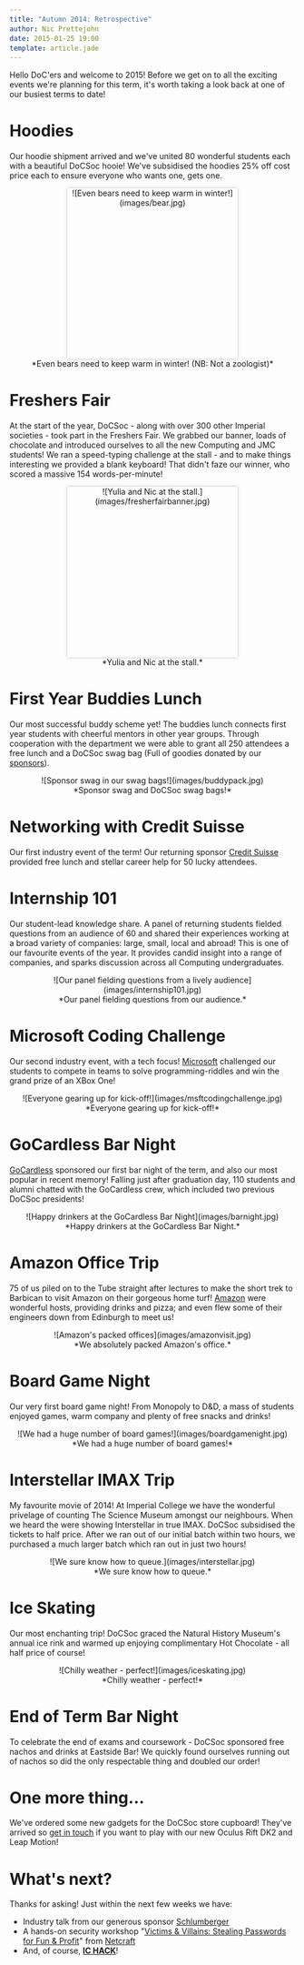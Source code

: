 ```yaml
---
title: "Autumn 2014: Retrospective"
author: Nic Prettejohn
date: 2015-01-25 19:00
template: article.jade
---
```


Hello DoC'ers and welcome to 2015! Before we get on to all the exciting events we're planning for this term, it's worth taking a look back at one of our busiest terms to date!

Hoodies
=======
Our hoodie shipment arrived and we've united 80 wonderful students each with a beautiful DoCSoc hooie! We've subsidised the hoodies 25% off cost price each to ensure everyone who wants one, gets one.

<center>
<div style="margin-left: auto; margin-right: auto; box-shadow: 0px 0px 5px rgba(0, 0, 0, 0.26); width: 300px; height: 300px; overflow: hidden;">
![Even bears need to keep warm in winter!](images/bear.jpg)
</div>
*Even bears need to keep warm in winter! (NB: Not a zoologist)*</center>

Freshers Fair
=============
At the start of the year, DoCSoc - along with over 300 other Imperial societies - took part in the Freshers Fair. We grabbed our banner, loads of chocolate and introduced ourselves to all the new Computing and JMC students! We ran a speed-typing challenge at the stall - and to make things interesting we provided a blank keyboard! That didn't faze our winner, who scored a massive 154 words-per-minute!

<center>
<div style="margin-left: auto; margin-right: auto; box-shadow: 0px 0px 5px rgba(0, 0, 0, 0.26); width: 300px; height: 300px; overflow: hidden;">
![Yulia and Nic at the stall.](images/fresherfairbanner.jpg)
</div>
*Yulia and Nic at the stall.*</center>

First Year Buddies Lunch
========================
Our most successful buddy scheme yet! The buddies lunch connects first year students with cheerful mentors in other year groups. Through cooperation with the department we were able to grant all 250 attendees a free lunch and a DoCSoc swag bag (Full of goodies donated by our [sponsors](/sponsors)).

<center>
<div class="u-img-blogpost-shadow u-img-blogpost-width u-img-blogpost-height u-img-blogpost-h-center">
![Sponsor swag in our swag bags!](images/buddypack.jpg)
</div>
*Sponsor swag and DoCSoc swag bags!*</center>

Networking with Credit Suisse
=============================
Our first industry event of the term! Our returning sponsor [Credit Suisse](https://www.credit-suisse.com/global/en.html) provided free lunch and stellar career help for 50 lucky attendees.

Internship 101
==============
Our student-lead knowledge share. A panel of returning students fielded questions from an audience of 60 and shared their experiences working at a broad variety of companies: large, small, local and abroad! This is one of our favourite events of the year. It provides candid insight into a range of companies, and sparks discussion across all Computing undergraduates.

<center>
<div class="u-img-blogpost-shadow u-img-blogpost-height ">
![Our panel fielding questions from a lively audience](images/internship101.jpg)
</div>
*Our panel fielding questions from our audience.*</center>

Microsoft Coding Challenge
==========================
Our second industry event, with a tech focus! [Microsoft](http://www.microsoft.com/) challenged our students to compete in teams to solve programming-riddles and win the grand prize of an XBox One!

<center>
<div class="u-img-blogpost-shadow u-img-blogpost-height">
![Everyone gearing up for kick-off!](images/msftcodingchallenge.jpg)
</div>
*Everyone gearing up for kick-off!*</center>

GoCardless Bar Night
=====================
[GoCardless](https://gocardless.com/) sponsored our first bar night of the term, and also our most popular in recent memory! Falling just after graduation day, 110 students and alumni chatted with the GoCardless crew, which included two previous DoCSoc presidents!

<center>
<div class="u-img-blogpost-shadow u-img-blogpost-height">
![Happy drinkers at the GoCardless Bar Night](images/barnight.jpg)
</div>
*Happy drinkers at the GoCardless Bar Night.*</center>

Amazon Office Trip
==================
75 of us piled on to the Tube straight after lectures to make the short trek to Barbican to visit Amazon on their gorgeous home turf! [Amazon](http://amazon.com) were wonderful hosts, providing drinks and pizza; and even flew some of their engineers down from Edinburgh to meet us!

<center>
<div class="u-img-blogpost-shadow u-img-blogpost-height">
![Amazon's packed offices](images/amazonvisit.jpg)
</div>
*We absolutely packed Amazon's office.*</center>

Board Game Night
================
Our very first board game night! From Monopoly to D&D, a mass of students enjoyed games, warm company and plenty of free snacks and drinks!

<center>
<div class="u-img-blogpost-shadow u-img-blogpost-height">
![We had a huge number of board games!](images/boardgamenight.jpg)
</div>
*We had a huge number of board games!*</center>

Interstellar IMAX Trip
========================
My favourite movie of 2014! At Imperial College we have the wonderful privelage of counting The Science Museum amongst our neighbours. When we heard the were showing Interstellar in true IMAX. DoCSoc subsidised the tickets to half price. After we ran out of our initial batch within two hours, we purchased a much larger batch which ran out in just two hours! 

<center>
<div class="u-img-blogpost-shadow u-img-blogpost-height">
![We sure know how to queue.](images/interstellar.jpg)
</div>
*We sure know how to queue.*</center>

Ice Skating
===========
Our most enchanting trip! DoCSoc graced the Natural History Museum's annual ice rink and warmed up enjoying complimentary Hot Chocolate - all half price of course!

<center>
<div class="u-img-blogpost-shadow u-img-blogpost-height">
![Chilly weather - perfect!](images/iceskating.jpg)
</div>
*Chilly weather - perfect!*</center>

End of Term Bar Night
=====================
To celebrate the end of exams and coursework - DoCSoc sponsored free nachos and drinks at Eastside Bar! We quickly found ourselves running out of nachos so did the only respectable thing and doubled our order!

One more thing...
==================
We've ordered some new gadgets for the DoCSoc store cupboard! They've arrived so [get in touch](mailto:docsoc@imperial.ac.uk) if you want to play with our new Oculus Rift DK2 and Leap Motion!

What's next?
============

Thanks for asking! Just within the next few weeks we have:

* Industry talk from our generous sponsor [Schlumberger](http://www.slb.com)
* A hands-on security workshop "[Victims & Villains: Stealing Passwords for Fun & Profit](http://docsoc.co.uk/vnv/)" from [Netcraft](http://netcraft.com)
* And, of course, [**IC HACK**](http://ichack.org)!
